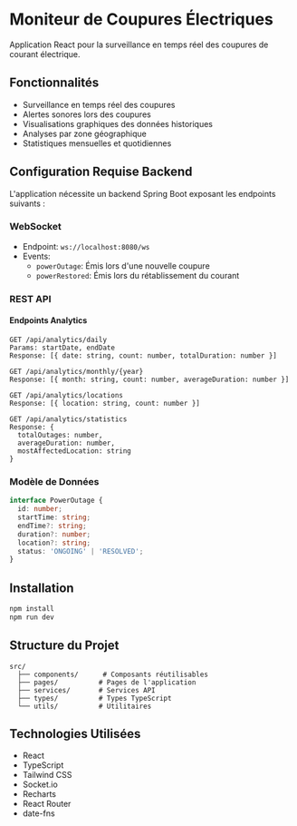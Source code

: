 # Moniteur de Coupures Électriques

Application React pour la surveillance en temps réel des coupures de courant électrique.

## Fonctionnalités

- Surveillance en temps réel des coupures
- Alertes sonores lors des coupures
- Visualisations graphiques des données historiques
- Analyses par zone géographique
- Statistiques mensuelles et quotidiennes

## Configuration Requise Backend

L'application nécessite un backend Spring Boot exposant les endpoints suivants :

### WebSocket

- Endpoint: `ws://localhost:8080/ws`
- Events:
  - `powerOutage`: Émis lors d'une nouvelle coupure
  - `powerRestored`: Émis lors du rétablissement du courant

### REST API

#### Endpoints Analytics

```
GET /api/analytics/daily
Params: startDate, endDate
Response: [{ date: string, count: number, totalDuration: number }]

GET /api/analytics/monthly/{year}
Response: [{ month: string, count: number, averageDuration: number }]

GET /api/analytics/locations
Response: [{ location: string, count: number }]

GET /api/analytics/statistics
Response: {
  totalOutages: number,
  averageDuration: number,
  mostAffectedLocation: string
}
```

### Modèle de Données

```typescript
interface PowerOutage {
  id: number;
  startTime: string;
  endTime?: string;
  duration?: number;
  location?: string;
  status: 'ONGOING' | 'RESOLVED';
}
```

## Installation

```bash
npm install
npm run dev
```

## Structure du Projet

```
src/
  ├── components/      # Composants réutilisables
  ├── pages/          # Pages de l'application
  ├── services/       # Services API
  ├── types/          # Types TypeScript
  └── utils/          # Utilitaires
```

## Technologies Utilisées

- React
- TypeScript
- Tailwind CSS
- Socket.io
- Recharts
- React Router
- date-fns